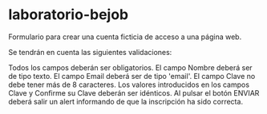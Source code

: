 # laboratorio-bejob


Formulario para crear una cuenta ficticia de acceso a una página web.

Se tendrán en cuenta las siguientes validaciones:

Todos los campos deberán ser obligatorios.
El campo Nombre deberá ser de tipo texto.
El campo Email deberá ser de tipo 'email'.
El campo Clave no debe tener más de 8 caracteres.
Los valores introducidos en los campos Clave y Confirme su Clave deberán ser idénticos.
Al pulsar el botón ENVIAR deberá salir un alert informando de que la inscripción ha sido correcta.

